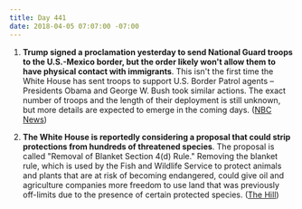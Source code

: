 ```yaml
---
title: Day 441
date: 2018-04-05 07:07:00 -07:00
---
```


1. **Trump signed a proclamation yesterday to send National Guard troops to the U.S.-Mexico border, but the order likely won't allow them to have physical contact with immigrants**. This isn't the first time the White House has sent troops to support U.S. Border Patrol agents – Presidents Obama and George W. Bush took similar actions. The exact number of troops and the length of their deployment is still unknown, but more details are expected to emerge in the coming days. ([NBC News](https://www.nbcnews.com/politics/immigration/trump-sending-troops-mexico-border-they-won-t-have-contact-n862736))

2. **The White House is reportedly considering a proposal that could strip protections from hundreds of threatened species**. The proposal is called "Removal of Blanket Section 4(d) Rule." Removing the blanket rule, which is used by the Fish and Wildlife Service to protect animals and plants that are at risk of becoming endangered, could give oil and agriculture companies more freedom to use land that was previously off-limits due to the presence of certain protected species. ([The Hill](http://thehill.com/business-a-lobbying/381750-white-house-considering-proposal-that-could-strip-protections-from))